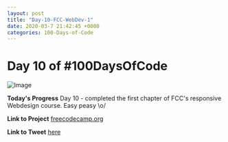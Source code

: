 ```yaml
---
layout: post
title: "Day-10-FCC-WebDev-1"
date: 2020-03-7 21:42:45 +0000
categories: 100-Days-of-Code
---
```


# Day 10 of #100DaysOfCode
![Image](https://cdn.freecodecamp.org/platform/universal/fcc-twitter-1120X600-social-green.png)
<br/>

**Today's Progress**
Day 10 - completed the first chapter of FCC's responsive Webdesign course. Easy peasy \o/
<br/>

**Link to Project**
[freecodecamp.org](https://freecodecamp.org)
<br/>

**Link to Tweet**
[here](https://twitter.com/prototowb/status/1236367789662797829)

